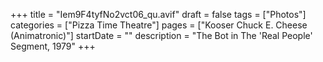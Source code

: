 +++
title = "Iem9F4tyfNo2vct06_qu.avif"
draft = false
tags = ["Photos"]
categories = ["Pizza Time Theatre"]
pages = ["Kooser Chuck E. Cheese (Animatronic)"]
startDate = ""
description = "The Bot in The 'Real People' Segment, 1979"
+++
